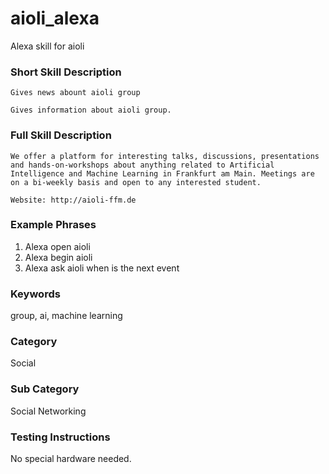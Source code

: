 # aioli_alexa

Alexa skill for aioli

### Short Skill Description

```
Gives news abount aioli group
```

```
Gives information about aioli group.
```

### Full Skill Description

```
We offer a platform for interesting talks, discussions, presentations and hands-on-workshops about anything related to Artificial Intelligence and Machine Learning in Frankfurt am Main. Meetings are on a bi-weekly basis and open to any interested student.

Website: http://aioli-ffm.de
```

### Example Phrases

1. Alexa open aioli
2. Alexa begin aioli
3. Alexa ask aioli when is the next event

### Keywords

group, ai, machine learning

### Category

Social

### Sub Category

Social Networking

### Testing Instructions

No special hardware needed.

